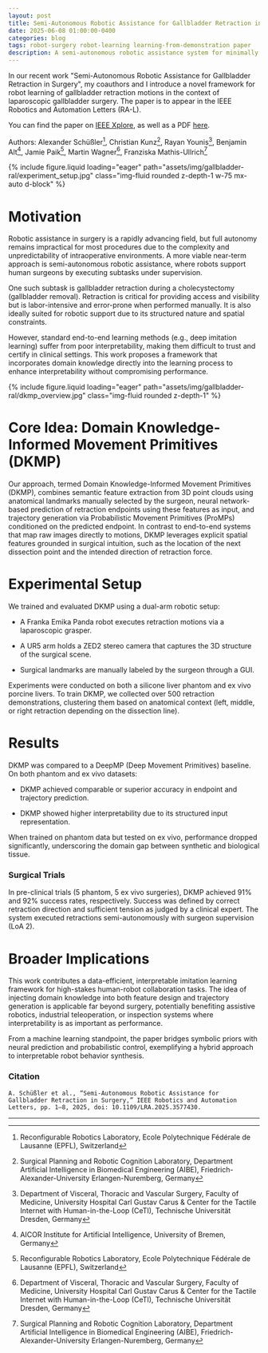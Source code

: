 ```yaml
---
layout: post
title: Semi-Autonomous Robotic Assistance for Gallbladder Retraction in Surgery
date: 2025-06-08 01:00:00-0400
categories: blog
tags: robot-surgery robot-learning learning-from-demonstration paper 
description: A semi-autonomous robotic assistance system for minimally invasive surgery that allows surgeons to demonstrate retraction tasks while ensuring the interpretability of resulting behavior.
---
```


In our recent work "Semi-Autonomous Robotic Assistance for Gallbladder Retraction in Surgery", my coauthors and I introduce a novel framework for robot learning of gallbladder retraction motions in the context of laparoscopic gallbladder surgery. The paper is to appear in the IEEE Robotics and Automation Letters (RA-L).

You can find the paper on [IEEE Xplore](https://ieeexplore.ieee.org/document/11027660), as well as a PDF [here](/assets/pdf/RAL_DKMP.pdf).

Authors:
Alexander Schüßler[^1], Christian Kunz[^2], Rayan Younis[^3], Benjamin Alt[^4], Jamie Paik[^1], Martin Wagner[^3], Franziska Mathis-Ullrich[^2]

<div class="row mt-3">
    <div class="col-sm mt-3 mt-md-0">
{% include figure.liquid loading="eager" path="assets/img/gallbladder-ral/experiment_setup.jpg" class="img-fluid rounded z-depth-1 w-75 mx-auto d-block" %}
    </div>
</div>

# Motivation

Robotic assistance in surgery is a rapidly advancing field, but full autonomy remains impractical for most procedures due to the complexity and unpredictability of intraoperative environments. A more viable near-term approach is semi-autonomous robotic assistance, where robots support human surgeons by executing subtasks under supervision.

One such subtask is gallbladder retraction during a cholecystectomy (gallbladder removal). Retraction is critical for providing access and visibility but is labor-intensive and error-prone when performed manually. It is also ideally suited for robotic support due to its structured nature and spatial constraints.

However, standard end-to-end learning methods (e.g., deep imitation learning) suffer from poor interpretability, making them difficult to trust and certify in clinical settings. This work proposes a framework that incorporates domain knowledge directly into the learning process to enhance interpretability without compromising performance.

<div class="row mt-3">
    <div class="col-sm mt-3 mt-md-0">
{% include figure.liquid loading="eager" path="assets/img/gallbladder-ral/dkmp_overview.jpg" class="img-fluid rounded z-depth-1" %}
    </div>
</div>

# Core Idea: Domain Knowledge-Informed Movement Primitives (DKMP)

Our approach, termed Domain Knowledge-Informed Movement Primitives (DKMP), combines semantic feature extraction from 3D point clouds using anatomical landmarks manually selected by the surgeon, neural network-based prediction of retraction endpoints using these features as input, and trajectory generation via Probabilistic Movement Primitives (ProMPs) conditioned on the predicted endpoint. In contrast to end-to-end systems that map raw images directly to motions, DKMP leverages explicit spatial features grounded in surgical intuition, such as the location of the next dissection point and the intended direction of retraction force.

# Experimental Setup

We trained and evaluated DKMP using a dual-arm robotic setup:

* A Franka Emika Panda robot executes retraction motions via a laparoscopic grasper.

* A UR5 arm holds a ZED2 stereo camera that captures the 3D structure of the surgical scene.

* Surgical landmarks are manually labeled by the surgeon through a GUI.

Experiments were conducted on both a silicone liver phantom and ex vivo porcine livers. To train DKMP, we collected over 500 retraction demonstrations, clustering them based on anatomical context (left, middle, or right retraction depending on the dissection line).

# Results

DKMP was compared to a DeepMP (Deep Movement Primitives) baseline. On both phantom and ex vivo datasets:

* DKMP achieved comparable or superior accuracy in endpoint and trajectory prediction.

* DKMP showed higher interpretability due to its structured input representation.

When trained on phantom data but tested on ex vivo, performance dropped significantly, underscoring the domain gap between synthetic and biological tissue.

### Surgical Trials

In pre-clinical trials (5 phantom, 5 ex vivo surgeries), DKMP achieved 91% and 92% success rates, respectively. Success was defined by correct retraction direction and sufficient tension as judged by a clinical expert. The system executed retractions semi-autonomously with surgeon supervision (LoA 2).

# Broader Implications

This work contributes a data-efficient, interpretable imitation learning framework for high-stakes human-robot collaboration tasks. The idea of injecting domain knowledge into both feature design and trajectory generation is applicable far beyond surgery, potentially benefiting assistive robotics, industrial teleoperation, or inspection systems where interpretability is as important as performance.

From a machine learning standpoint, the paper bridges symbolic priors with neural prediction and probabilistic control, exemplifying a hybrid approach to interpretable robot behavior synthesis.

### Citation

```
A. Schüßler et al., “Semi-Autonomous Robotic Assistance for Gallbladder Retraction in Surgery,” IEEE Robotics and Automation Letters, pp. 1–8, 2025, doi: 10.1109/LRA.2025.3577430.
```

---

[^1]: Reconfigurable Robotics Laboratory, Ecole Polytechnique Fédérale de Lausanne (EPFL), Switzerland
[^2]: Surgical Planning and Robotic Cognition Laboratory, Department Artificial Intelligence in Biomedical Engineering (AIBE), Friedrich-Alexander-University Erlangen-Nuremberg, Germany
[^3]:  Department of Visceral, Thoracic and Vascular Surgery, Faculty of Medicine, University Hospital Carl Gustav Carus & Center for the Tactile Internet with Human-in-the-Loop (CeTI), Technische Universität Dresden, Germany
[^4]: AICOR Institute for Artificial Intelligence, University of Bremen, Germany
